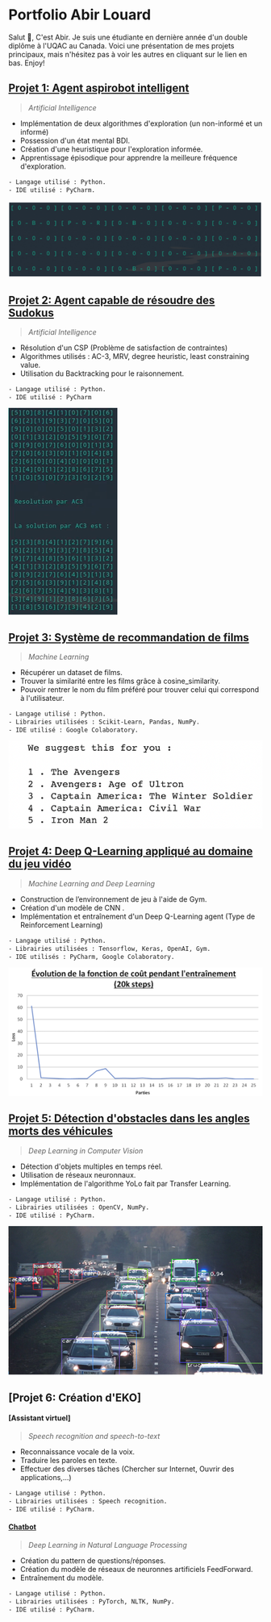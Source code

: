 # Portfolio Abir Louard

Salut 👋, C'est Abir. Je suis une étudiante en dernière année d'un double diplôme à l'UQAC au Canada. Voici une présentation de mes projets principaux, mais n'hésitez pas à voir les autres en cliquant sur le lien en bas. Enjoy!


## [Projet 1: Agent aspirobot intelligent](https://github.com/AbirLOUARD/AspiRobot)
> *Artificial Intelligence*

- Implémentation de deux algorithmes d'exploration (un non-informé et un informé)
- Possession d'un état mental BDI.
- Création d'une heuristique pour l'exploration informée.
- Apprentissage épisodique pour apprendre la meilleure fréquence d'exploration.
```
- Langage utilisé : Python.
- IDE utilisé : PyCharm.
```

![](/images/aspirobot.png)

## [Projet 2: Agent capable de résoudre des Sudokus](https://github.com/AbirLOUARD/Sudoku-CSP)
> *Artificial Intelligence*

- Résolution d'un CSP (Problème de satisfaction de contraintes)
- Algorithmes utilisés : AC-3, MRV, degree heuristic, least constraining value.
- Utilisation du Backtracking pour le raisonnement.
```
- Langage utilisé : Python.
- IDE utilisé : PyCharm
```

![](/images/Sudoku.png)

## [Projet 3: Système de recommandation de films](https://github.com/AbirLOUARD/Movies-Recommendation)
> *Machine Learning*
- Récupérer un dataset de films.
- Trouver la similarité entre les films grâce à cosine_similarity.
- Pouvoir rentrer le nom du film préféré pour trouver celui qui correspond à l'utilisateur.
```
- Langage utilisé : Python.
- Librairies utilisées : Scikit-Learn, Pandas, NumPy.
- IDE utilisé : Google Colaboratory.
```

![](/images/recommandation.png)

## [Projet 4: Deep Q-Learning appliqué au domaine du jeu vidéo](https://gitlab.com/PIER0318/projet_final_8inf911)
> *Machine Learning and Deep Learning*

- Construction de l’environnement de jeu à l'aide de Gym.
- Création d'un modèle de CNN .
- Implémentation et entraînement d'un Deep Q-Learning agent (Type de Reinforcement Learning)
```
- Langage utilisé : Python.
- Librairies utilisées : Tensorflow, Keras, OpenAI, Gym.
- IDE utilisés : PyCharm, Google Colaboratory.
```

![](/images/DQL.png)

## [Projet 5: Détection d'obstacles dans les angles morts des véhicules](https://github.com/AbirLOUARD/Yolo-BlindSpot)
> *Deep Learning in Computer Vision*

- Détection d'objets multiples en temps réel.
- Utilisation de réseaux neuronnaux.
- Implémentation de l'algorithme YoLo fait par Transfer Learning.
```
- Langage utilisé : Python.
- Librairies utilisées : OpenCV, NumPy.
- IDE utilisé : PyCharm.
```
![](/images/Yolo.png)

## [Projet 6: Création d'EKO]
#### [Assistant virtuel]
> *Speech recognition and speech-to-text*

- Reconnaissance vocale de la voix.
- Traduire les paroles en texte.
- Effectuer des diverses tâches (Chercher sur Internet, Ouvrir des applications,...)
```
- Langage utilisé : Python.
- Librairies utilisées : Speech recognition.
- IDE utilisé : PyCharm.
```

#### [Chatbot](https://github.com/AbirLOUARD/ChatBot-Eko)
> *Deep Learning in Natural Language Processing*

- Création du pattern de questions/réponses.
- Création du modèle de réseaux de neuronnes artificiels FeedForward.
- Entraînement du modèle.
```
- Langage utilisé : Python.
- Librairies utilisées : PyTorch, NLTK, NumPy.
- IDE utilisé : PyCharm.
```
